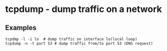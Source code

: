 # tcpdump - dump traffic on a network

## Examples

    tcpdmp -l -i lo  # dump traffic on interface lo(local loop)
    tcpdump -n -t port 53 # dump traffic from/to port 53 (DNS request)

